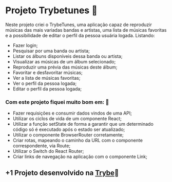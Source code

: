 # Projeto Trybetunes 🎵

Neste projeto criei o TrybeTunes, uma aplicação capaz de reproduzir músicas das mais variadas bandas e artistas, uma lista de músicas favoritas e a possibilidade de editar o perfil da pessoa usuária logada. Listando:

* Fazer login;
* Pesquisar por uma banda ou artista;
* Listar os álbuns disponíveis dessa banda ou artista;
* Visualizar as músicas de um álbum selecionado;
* Reproduzir uma prévia das músicas deste álbum;
* Favoritar e desfavoritar músicas;
* Ver a lista de músicas favoritas;
* Ver o perfil da pessoa logada;
* Editar o perfil da pessoa logada;

### Com este projeto fiquei muito bom em: 💪

* Fazer requisições e consumir dados vindos de uma API;
* Utilizar os ciclos de vida de um componente React;
* Utilizar a função setState de forma a garantir que um determinado código só é executado após o estado ser atualizado;
* Utilizar o componente BrowserRouter corretamente;
* Criar rotas, mapeando o caminho da URL com o componente correspondente, via Route;
* Utilizar o Switch do React Router;
* Criar links de navegação na aplicação com o componente Link;

## +1 Projeto desenvolvido na [Trybe](https://www.betrybe.com/)💚
